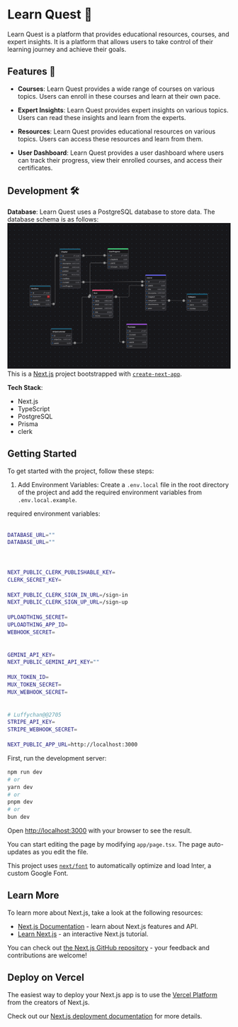# Learn Quest 📔

Learn Quest is a platform that provides educational resources, courses, and expert insights. It is a platform that allows users to take control of their learning journey and achieve their goals.

## Features 🚀

- **Courses**: Learn Quest provides a wide range of courses on various topics. Users can enroll in these courses and learn at their own pace.

- **Expert Insights**: Learn Quest provides expert insights on various topics. Users can read these insights and learn from the experts.

- **Resources**: Learn Quest provides educational resources on various topics. Users can access these resources and learn from them.

- **User Dashboard**: Learn Quest provides a user dashboard where users can track their progress, view their enrolled courses, and access their certificates.

## Development 🛠

**Database**: Learn Quest uses a PostgreSQL database to store data. The database schema is as follows:
![](/assets/db-schema.png)
This is a [Next.js](https://nextjs.org/) project bootstrapped with [`create-next-app`](https://github.com/vercel/next.js/tree/canary/packages/create-next-app).

**Tech Stack**:

- Next.js
- TypeScript
- PostgreSQL
- Prisma
- clerk

## Getting Started

To get started with the project, follow these steps:

1. Add Environment Variables: Create a `.env.local` file in the root directory of the project and add the required environment variables from `.env.local.example`.

required environment variables:

```bash

DATABASE_URL=""
DATABASE_URL=""



NEXT_PUBLIC_CLERK_PUBLISHABLE_KEY=
CLERK_SECRET_KEY=

NEXT_PUBLIC_CLERK_SIGN_IN_URL=/sign-in
NEXT_PUBLIC_CLERK_SIGN_UP_URL=/sign-up

UPLOADTHING_SECRET=
UPLOADTHING_APP_ID=
WEBHOOK_SECRET=


GEMINI_API_KEY=
NEXT_PUBLIC_GEMINI_API_KEY=""

MUX_TOKEN_ID=
MUX_TOKEN_SECRET=
MUX_WEBHOOK_SECRET=


# Luffychan@@2705
STRIPE_API_KEY=
STRIPE_WEBHOOK_SECRET=

NEXT_PUBLIC_APP_URL=http://localhost:3000


```

First, run the development server:

```bash
npm run dev
# or
yarn dev
# or
pnpm dev
# or
bun dev
```

Open [http://localhost:3000](http://localhost:3000) with your browser to see the result.

You can start editing the page by modifying `app/page.tsx`. The page auto-updates as you edit the file.

This project uses [`next/font`](https://nextjs.org/docs/basic-features/font-optimization) to automatically optimize and load Inter, a custom Google Font.

## Learn More

To learn more about Next.js, take a look at the following resources:

- [Next.js Documentation](https://nextjs.org/docs) - learn about Next.js features and API.
- [Learn Next.js](https://nextjs.org/learn) - an interactive Next.js tutorial.

You can check out [the Next.js GitHub repository](https://github.com/vercel/next.js/) - your feedback and contributions are welcome!

## Deploy on Vercel

The easiest way to deploy your Next.js app is to use the [Vercel Platform](https://vercel.com/new?utm_medium=default-template&filter=next.js&utm_source=create-next-app&utm_campaign=create-next-app-readme) from the creators of Next.js.

Check out our [Next.js deployment documentation](https://learn-quest.vercel.app/) for more details.
